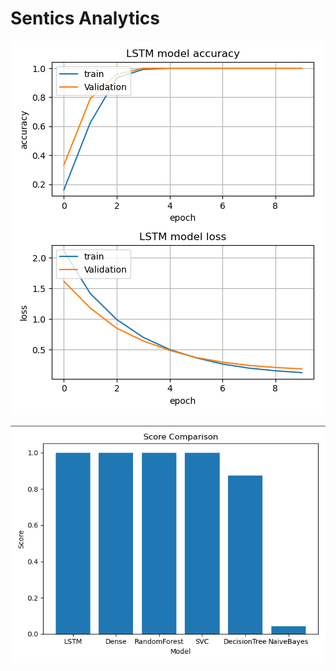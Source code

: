 # Sentics Analytics

![LSTM Result](documenataion/LSTM-learning-graph.PNG)

![LSTM Result](documenataion/Scores-Comparison.PNG)